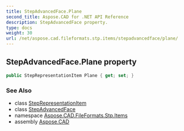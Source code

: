 ```yaml
---
title: StepAdvancedFace.Plane
second_title: Aspose.CAD for .NET API Reference
description: StepAdvancedFace property. 
type: docs
weight: 30
url: /net/aspose.cad.fileformats.stp.items/stepadvancedface/plane/
---
```

## StepAdvancedFace.Plane property

```csharp
public StepRepresentationItem Plane { get; set; }
```

### See Also

* class [StepRepresentationItem](../../steprepresentationitem/)
* class [StepAdvancedFace](../)
* namespace [Aspose.CAD.FileFormats.Stp.Items](../../stepadvancedface/)
* assembly [Aspose.CAD](../../../)


